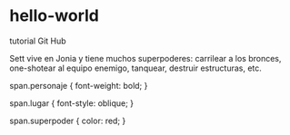 # hello-world
tutorial Git Hub
<p><span class="personaje">Sett</span> vive en <span class="lugar">Jonia</span> y tiene muchos superpoderes: <span class="superpoder">carrilear a los bronces</span>, <span class="superpoder">one-shotear al equipo enemigo</span>, <span class="superpoder">tanquear</span>, <span class="superpoder">destruir estructuras</span>, etc.</p>

span.personaje {
  font-weight: bold;
}

span.lugar {
  font-style: oblique;
}

span.superpoder {
  color: red;
}
